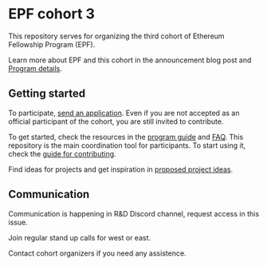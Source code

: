 # EPF cohort 3

This repository serves for organizing the third cohort of Ethereum Fellowship Program (EPF). 

Learn more about EPF and this cohort in the announcement blog post and [Program details](./program-guide/program-structure.md).

## Getting started

To participate, [send an application](https://forms.gle/qKYZwx1sfySi2edW6). Even if you are not accepted as an official participant of the cohort, you are still invited to contribute. 

To get started, check the resources in the [program guide](/program-guide/README.md) and [FAQ](/program-guide/faq.md). This repository is the main coordination tool for participants. To start using it, check the [guide for contributing](/program-guide/contributing.md). 

Find ideas for projects and get inspiration in [proposed project ideas](./projects/project-ideas.md). 

## Communication 

Communication is happening in R&D Discord channel, request access in this issue. 

Join regular stand up calls for west or east. 

Contact cohort organizers if you need any assistence. 